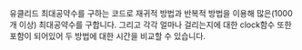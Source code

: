 유클리드 최대공약수를 구하는 코드로 재귀적 방법과 반복적 방법을 이용해 많은(1000개 이상) 최대공약수를 구합니다.
그리고 각각 얼마나 걸리는지에 대한 clock함수 또한 포함이 되어있어 두 방법에 대한 시간을 비교할 수 있습니다.
